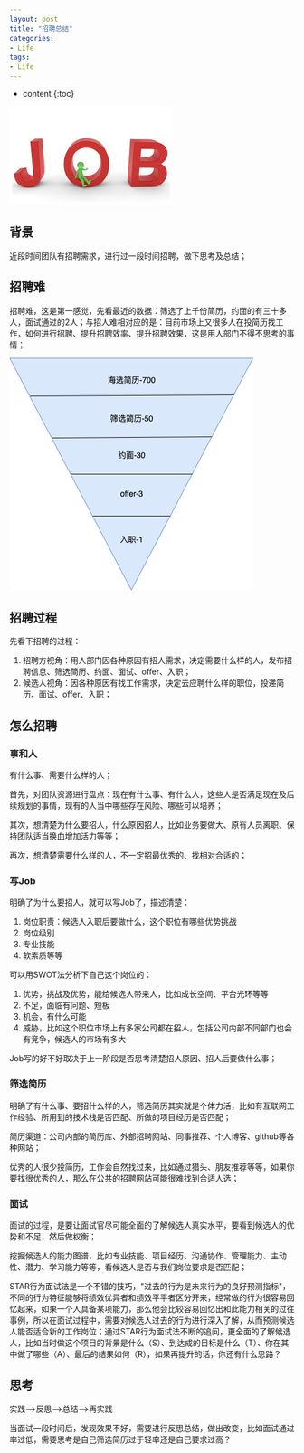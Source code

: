 ```yaml
---
layout: post
title: "招聘总结"
categories: 
- Life
tags:
- Life
---
```


* content
{:toc}

![zhaopin](/css/pics/2019-12-31-zhaopin.jpeg)

## 背景

近段时间团队有招聘需求，进行过一段时间招聘，做下思考及总结；

## 招聘难

招聘难，这是第一感觉，先看最近的数据：筛选了上千份简历，约面的有三十多人，面试通过的2人；与招人难相对应的是：目前市场上又很多人在投简历找工作，如何进行招聘、提升招聘效率、提升招聘效果，这是用人部门不得不思考的事情；

![interview-funnel](/css/pics/2019-12-31-interview-funnel.png)

## 招聘过程

先看下招聘的过程：

1. 招聘方视角：用人部门因各种原因有招人需求，决定需要什么样的人，发布招聘信息、筛选简历、约面、面试、offer、入职；
2. 候选人视角：因各种原因有找工作需求，决定去应聘什么样的职位，投递简历、面试、offer、入职；

## 怎么招聘

### 事和人

有什么事、需要什么样的人；

首先，对团队资源进行盘点：现在有什么事、有什么人，这些人是否满足现在及后续规划的事情，现有的人当中哪些存在风险、哪些可以培养；

其次，想清楚为什么要招人，什么原因招人，比如业务要做大、原有人员离职、保持团队适当换血增加活力等等；

再次，想清楚需要什么样的人，不一定招最优秀的、找相对合适的；

### 写Job

明确了为什么要招人，就可以写Job了，描述清楚：

1. 岗位职责：候选人入职后要做什么，这个职位有哪些优势挑战
2. 岗位级别
3. 专业技能
4. 软素质等等

可以用SWOT法分析下自己这个岗位的：

1. 优势，挑战及优势，能给候选人带来人，比如成长空间、平台光环等等
2. 不足，面临有问题、短板
3. 机会，有什么可能
4. 威胁，比如这个职位市场上有多家公司都在招人，包括公司内部不同部门也会有竞争，候选人的市场有多大

Job写的好不好取决于上一阶段是否思考清楚招人原因、招人后要做什么事；

### 筛选简历

明确了有什么事、要招什么样的人，筛选简历其实就是个体力活，比如有互联网工作经验、所用到的技术栈是否匹配、所做的项目经历是否匹配；

简历渠道：公司内部的简历库、外部招聘网站、同事推荐、个人博客、github等各种网站；

优秀的人很少投简历，工作会自然找过来，比如通过猎头、朋友推荐等等，如果你要找很优秀的人，那么在公共的招聘网站可能很难找到合适人选；

### 面试

面试的过程，是要让面试官尽可能全面的了解候选人真实水平，要看到候选人的优势和不足，然后做权衡；

挖掘候选人的能力图谱，比如专业技能、项目经历、沟通协作、管理能力、主动性、潜力、学习能力等等，看候选人是否与我们岗位要求是否匹配；

STAR行为面试法是一个不错的技巧，"过去的行为是未来行为的良好预测指标"，不同的行为特征能够将绩效优异者和绩效平平者区分开来，经常做的行为很容易回忆起来，如果一个人具备某项能力，那么他会比较容易回忆出和此能力相关的过往事例，所以在面试过程中，需要对候选人过去的行为进行深入了解，从而预测候选人能否适合新的工作岗位；通过STAR行为面试法不断的追问，更全面的了解候选人，比如当时做这个项目的背景是什么（S）、到达成的目标是什么（T）、你在其中做了哪些（A）、最后的结果如何（R），如果再提升的话，你还有什么思路？

## 思考

实践-->反思-->总结-->再实践

当面试一段时间后，发现效果不好，需要进行反思总结，做出改变，比如面试通过率过低，需要思考是自己筛选简历过于轻率还是自己要求过高？
